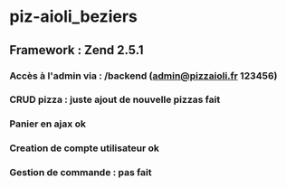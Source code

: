 # piz-aioli_beziers
## Framework : Zend 2.5.1
### Accès à l'admin via : /backend (admin@pizzaioli.fr 123456)
### CRUD pizza : juste ajout de nouvelle pizzas fait
### Panier en ajax ok
### Creation de compte utilisateur ok
### Gestion de commande : pas fait
